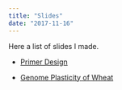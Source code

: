 ```yaml
---
title: "Slides"
date: "2017-11-16"
---
```


Here a list of slides I made.

- [Primer Design](/slides/PrimerDesign/PrimerDesign.html)

- [Genome Plasticity of Wheat](/slides/wheat_introduction/wheat_introduction.html)
